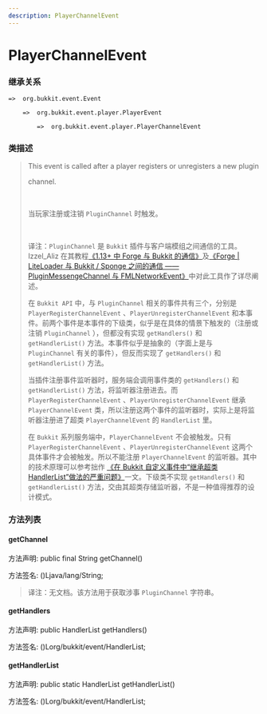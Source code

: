 ```yaml
---
description: PlayerChannelEvent
---
```


# PlayerChannelEvent

### 继承关系

    =>  org.bukkit.event.Event

        =>  org.bukkit.event.player.PlayerEvent

            =>  org.bukkit.event.player.PlayerChannelEvent

### 类描述

> This event is called after a player registers or unregisters a new plugin
> 
> channel.
> 
> <br>
> 
> 当玩家注册或注销 `PluginChannel` 时触发。
> 
> <br>
> 
> 译注：`PluginChannel` 是 `Bukkit` 插件与客户端模组之间通信的工具。Izzel_Aliz 在其教程[《1.13+ 中 Forge 与 Bukkit 的通信》](https://www.mcbbs.net/thread-873219-1-1.html)及[《Forge | LiteLoader 与 Bukkit / Sponge 之间的通信 —— PluginMessengeChannel 与 FMLNetworkEvent》](https://www.mcbbs.net/thread-725571-1-1.html)中对此工具作了详尽阐述。
> 
> 在 `Bukkit API` 中，与 `PluginChannel` 相关的事件共有三个，分别是 `PlayerRegisterChannelEvent` 、`PlayerUnregisterChannelEvent` 和本事件。前两个事件是本事件的下级类，似乎是在具体的情景下触发的（注册或注销 `PluginChannel` ），但都没有实现 `getHandlers()` 和 `getHandlerList()` 方法。本事件似乎是抽象的（字面上是与 `PluginChannel` 有关的事件），但反而实现了 `getHandlers()` 和 `getHandlerList()` 方法。
> 
> 当插件注册事件监听器时，服务端会调用事件类的 `getHandlers()` 和 `getHandlerList()` 方法，将监听器注册进去。而 `PlayerRegisterChannelEvent` 、`PlayerUnregisterChannelEvent` 继承 `PlayerChannelEvent` 类，所以注册这两个事件的监听器时，实际上是将监听器注册进了超类 `PlayerChannelEvent` 的 `HandlerList` 里。
> 
> 在 `Bukkit` 系列服务端中，`PlayerChannelEvent` 不会被触发。只有 `PlayerRegisterChannelEvent` 、`PlayerUnregisterChannelEvent` 这两个具体事件才会被触发。所以不能注册 `PlayerChannelEvent` 的监听器。其中的技术原理可以参考拙作 [《在 Bukkit 自定义事件中“继承超类HandlerList”做法的严重问题》](https://www.mcbbs.net/thread-1393526-1-1.html)一文。下级类不实现 `getHandlers()` 和 `getHandlerList()` 方法，交由其超类存储监听器，不是一种值得推荐的设计模式。

### 方法列表

#### getChannel

方法声明: public final String getChannel()

方法签名: ()Ljava/lang/String;

> 译注：无文档。该方法用于获取涉事 `PluginChannel` 字符串。

#### getHandlers

方法声明: public HandlerList getHandlers()

方法签名: ()Lorg/bukkit/event/HandlerList;

#### getHandlerList

方法声明: public static HandlerList getHandlerList()

方法签名: ()Lorg/bukkit/event/HandlerList;